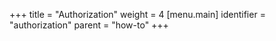 +++
title = "Authorization"
weight = 4
[menu.main]
  identifier = "authorization"
  parent = "how-to"
+++
